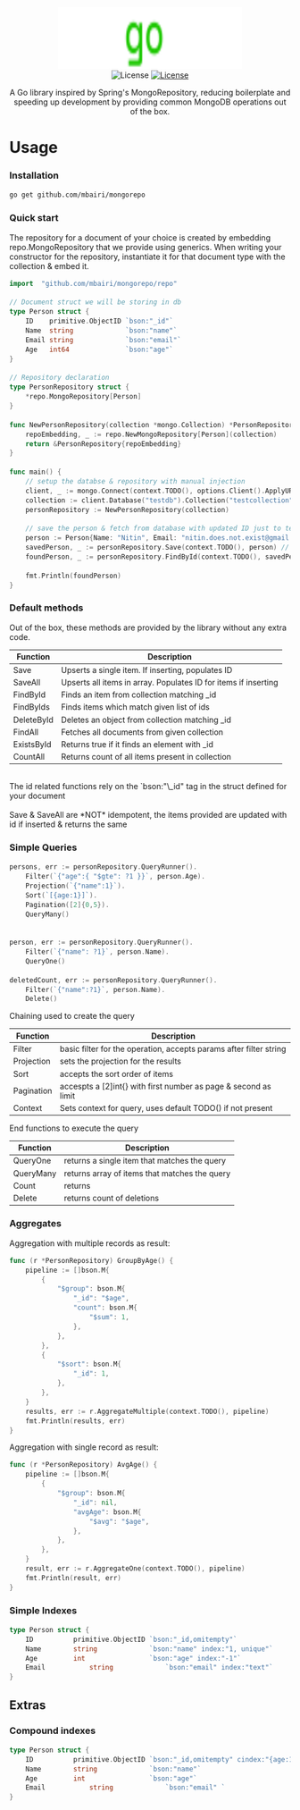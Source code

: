 <p align="center">
<img width="330" height="110" src="logo.svg" border="0" alt="mongorepo"/> <br/>
<a><img src="https://img.shields.io/github/go-mod/go-version/mbairi/mongorepo" alt="License"></a> 
<a href="https://opensource.org/licenses/MIT"><img src="https://img.shields.io/badge/License-MIT-green.svg" alt="License"></a> 
</p>

<p align = "center">A Go library inspired by Spring's MongoRepository, reducing boilerplate and speeding up development by providing common MongoDB operations out of the box. </p>

# Usage

### Installation

```bash
go get github.com/mbairi/mongorepo
```

### Quick start

The repository for a document of your choice is created by embedding repo.MongoRepository that we provide using generics. When writing your constructor for the repository, instantiate it for that document type with the collection & embed it.

```go
import 	"github.com/mbairi/mongorepo/repo"

// Document struct we will be storing in db
type Person struct {
	ID    primitive.ObjectID `bson:"_id"`
	Name  string             `bson:"name"`
	Email string             `bson:"email"`
	Age   int64              `bson:"age"`
}

// Repository declaration
type PersonRepository struct {
	*repo.MongoRepository[Person]
}

func NewPersonRepository(collection *mongo.Collection) *PersonRepository {
	repoEmbedding, _ := repo.NewMongoRepository[Person](collection)
	return &PersonRepository{repoEmbedding}
}

func main() {
	// setup the databse & repository with manual injection
	client, _ := mongo.Connect(context.TODO(), options.Client().ApplyURI("mongodb://localhost:27017/testdb"))
	collection := client.Database("testdb").Collection("testcollection")
	personRepository := NewPersonRepository(collection)

	// save the person & fetch from database with updated ID just to test
	person := Person{Name: "Nitin", Email: "nitin.does.not.exist@gmail.com", Age: 26}
	savedPerson, _ := personRepository.Save(context.TODO(), person) // returns with updated ID ( input is NOT idempotent )
	foundPerson, _ := personRepository.FindById(context.TODO(), savedPerson.ID)

	fmt.Println(foundPerson)
}

```

### Default methods

Out of the box, these methods are provided by the library without any extra code.

| Function   | Description                                                     |
| ---------- | --------------------------------------------------------------- |
| Save       | Upserts a single item. If inserting, populates ID               |
| SaveAll    | Upserts all items in array. Populates ID for items if inserting |
| FindById   | Finds an item from collection matching \_id                     |
| FindByIds  | Finds items which match given list of ids                       |
| DeleteById | Deletes an object from collection matching \_id                 |
| FindAll    | Fetches all documents from given collection                     |
| ExistsById | Returns true if it finds an element with \_id                   |
| CountAll   | Returns count of all items present in collection                |

<br/>
The id related functions rely on the `bson:"\_id" tag in the struct defined for your document
<br/><br/>
Save & SaveAll are *NOT* idempotent, the items provided are updated with id if inserted & returns the same

### Simple Queries

```go
persons, err := personRepository.QueryRunner().
	Filter(`{"age":{ "$gte": ?1 }}`, person.Age).
	Projection(`{"name":1}`).
	Sort(`[{age:1}]`).
	Pagination([2]{0,5}).
	QueryMany()


person, err := personRepository.QueryRunner().
	Filter(`{"name": ?1}`, person.Name).
	QueryOne()

deletedCount, err := personRepository.QueryRunner().
	Filter(`{"name":?1}`, person.Name).
	Delete()
```

Chaining used to create the query

| Function   | Description                                                        |
| ---------- | ------------------------------------------------------------------ |
| Filter     | basic filter for the operation, accepts params after filter string |
| Projection | sets the projection for the results                                |
| Sort       | accepts the sort order of items                                    |
| Pagination | accespts a [2]int{} with first number as page & second as limit    |
| Context    | Sets context for query, uses default TODO() if not present         |

End functions to execute the query

| Function  | Description                                   |
| --------- | --------------------------------------------- |
| QueryOne  | returns a single item that matches the query  |
| QueryMany | returns array of items that matches the query |
| Count     | returns                                       |
| Delete    | returns count of deletions                    |

### Aggregates

Aggregation with multiple records as result:

```go
func (r *PersonRepository) GroupByAge() {
	pipeline := []bson.M{
		{
			"$group": bson.M{
				"_id": "$age",
				"count": bson.M{
					"$sum": 1,
				},
			},
		},
		{
			"$sort": bson.M{
				"_id": 1,
			},
		},
	}
	results, err := r.AggregateMultiple(context.TODO(), pipeline)
	fmt.Println(results, err)
}
```

Aggregation with single record as result:

```go
func (r *PersonRepository) AvgAge() {
	pipeline := []bson.M{
		{
			"$group": bson.M{
				"_id": nil,
				"avgAge": bson.M{
					"$avg": "$age",
				},
			},
		},
	}
	result, err := r.AggregateOne(context.TODO(), pipeline)
	fmt.Println(result, err)
}
```

### Simple Indexes

```go
type Person struct {
	ID          primitive.ObjectID `bson:"_id,omitempty"`
	Name        string             `bson:"name" index:"1, unique"`
	Age         int                `bson:"age" index:"-1"`
	Email 			string             `bson:"email" index:"text"`
}
```

## Extras

### Compound indexes

```go
type Person struct {
	ID          primitive.ObjectID `bson:"_id,omitempty" cindex:"{age:1,name:-1};{age:1,email:1}"`
	Name        string             `bson:"name"`
	Age         int                `bson:"age"`
	Email 			string             `bson:"email" `
}
```

